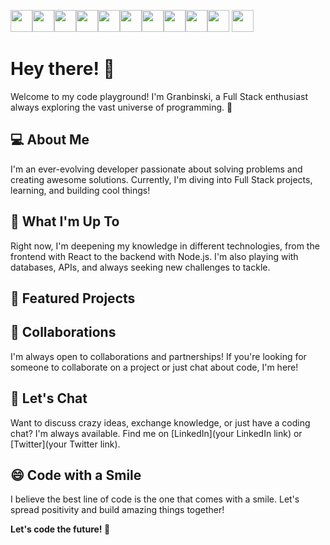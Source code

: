 <i height="35px" class="devicon-php-plain colored"></i><img height="35px"  src="https://cdn.jsdelivr.net/gh/devicons/devicon/icons/linux/linux-original.svg" /><img height="35px" src="https://cdn.jsdelivr.net/gh/devicons/devicon/icons/csharp/csharp-original.svg" /><img height="35px" src="https://cdn.jsdelivr.net/gh/devicons/devicon/icons/cplusplus/cplusplus-original.svg" /><img height="35px" src="https://cdn.jsdelivr.net/gh/devicons/devicon/icons/figma/figma-original.svg" /><img height="35px" src="https://cdn.jsdelivr.net/gh/devicons/devicon/icons/git/git-original.svg" /><img height="35px" src="https://cdn.jsdelivr.net/gh/devicons/devicon/icons/github/github-original.svg" /><img height="35px" src="https://cdn.jsdelivr.net/gh/devicons/devicon/icons/html5/html5-original.svg" /><img height="35px" src="https://cdn.jsdelivr.net/gh/devicons/devicon/icons/javascript/javascript-plain.svg" /><img height="35px" src="https://cdn.jsdelivr.net/gh/devicons/devicon/icons/mysql/mysql-original.svg" /><img height="35px" src="https://cdn.jsdelivr.net/gh/devicons/devicon/icons/unrealengine/unrealengine-original.svg" /> <img height="35px" src="https://cdn.jsdelivr.net/gh/devicons/devicon/icons/python/python-original.svg" />

# Hey there! 👋

Welcome to my code playground! I'm Granbinski, a Full Stack enthusiast always exploring the vast universe of programming. 🚀

## 💻 About Me

I'm an ever-evolving developer passionate about solving problems and creating awesome solutions. Currently, I'm diving into Full Stack projects, learning, and building cool things!

## 🌱 What I'm Up To

Right now, I'm deepening my knowledge in different technologies, from the frontend with React to the backend with Node.js. I'm also playing with databases, APIs, and always seeking new challenges to tackle.

## 🚀 Featured Projects

## 👯 Collaborations

I'm always open to collaborations and partnerships! If you're looking for someone to collaborate on a project or just chat about code, I'm here!

## 💬 Let's Chat

Want to discuss crazy ideas, exchange knowledge, or just have a coding chat? I'm always available. Find me on [LinkedIn](your LinkedIn link) or [Twitter](your Twitter link).

## 😄 Code with a Smile

I believe the best line of code is the one that comes with a smile. Let's spread positivity and build amazing things together!

**Let's code the future! 🚀**
